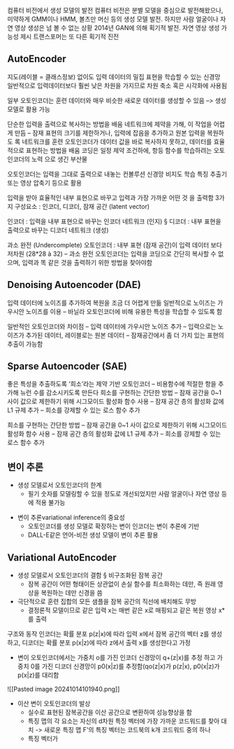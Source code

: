 컴퓨터 비전에서 생성 모델의 발전 
컴퓨터 비전은 분별 모델을 중심으로 발전해왔으나, 미약하게 GMM이나 HMM, 볼츠만 머신 등의 생성 모델 발전. 하지만 사람 얼굴이나 자연 영상 생성은 넘 볼 수 없는 상황 
2014년 GAN에 의해 획기적 발전. 자연 영상 생성 가능성 제시 
트랜스포머는 또 다른 획기적 진전

## AutoEncoder
지도(레이블 = 클래스정보) 없이도 입력 데이터의 밀집 표현을 학습할 수 있는 신경망 
일반적으로 입력데이터보다 훨씬 낮은 차원을 가지므로 차원 축소 혹은 시각화에 사용됨 

일부 오토인코더는 훈련 데이터와 매우 비슷한 새로운 데이터를 생성할 수 있음 –> 생성모델로 활용 가능

단순한 입력을 출력으로 복사하는 방법을 배움 
네트워크에 제약을 가해, 이 작업을 어렵게 만듬 – 잠재 표현의 크기를 제한하거나, 입력에 잡음을 추가하고 원본 입력을 복원하도 록 네트워크를 훈련 
오토인코더가 데이터 값을 바로 복사하지 못하고, 데이터를 효율적으로 표현하는 방법을 배움 
코딩은 일정 제약 조건하에, 항등 함수를 학습하려는 오토 인코더의 노력 으로 생긴 부산물


오토인코더는 입력을 그대로 출력으로 내놓는 컨볼루션 신경망 
비지도 학습 
특징 추출기 또는 영상 압축기 등으로 활용

입력을 받아 효율적인 내부 표현으로 바꾸고 입력과 가장 가까운 어떤 것 을 출력함 
3가지 구성요소 : 인코더, 디코더, 잠재 공간 (latent vector) 

인코더 : 입력을 내부 표현으로 바꾸는 인코더 네트워크 (인지) § 디코더 : 내부 표현을 출력으로 바꾸는 디코더 네트워크 (생성)

과소 완전 (Undercomplete) 오토인코더 : 내부 표현 (잠재 공간)이 입력 데이터 보다 저차원 (28*28 à 32) 
– 과소 완전 오토인코더는 입력을 코딩으로 간단히 복사할 수 없으며, 입력과 똑 같은 것을 출력하기 위한 방법을 찾아야함

## Denoising Autoencoder (DAE)
입력 데이터에 노이즈를 추가하여 복원을 조금 더 어렵게 만듦 
일반적으로 노이즈는 가우시안 노이즈를 이용 – 바닐라 오토인코더에 비해 유용한 특성을 학습할 수 있도록 함

일반적인 오토인코더와 차이점 
– 입력 데이터에 가우시안 노이즈 추가 
– 입력으로는 노이즈가 추가된 데이터, 레이블로는 원본 데이터 
– 잠재공간에서 좀 더 가치 있는 표현의 추출이 가능함

## Sparse Autoencoder (SAE)
좋은 특성을 추출하도록 ‘희소’라는 제약 기반 오토인코더 – 비용함수에 적절한 항을 추가해 뉴런 수를 감소시키도록 만든다
희소를 구현하는 간단한 방법 
– 잠재 공간을 0~1 사이 값으로 제한하기 위해 시그모이드 활성화 함수 사용
– 잠재 공간 층의 활성화 값에 L1 규제 추가 
– 희소를 강제할 수 있는 로스 함수 추가

희소를 구현하는 간단한 방법 – 잠재 공간을 0~1 사이 값으로 제한하기 위해 시그모이드 활성화 함수 사용 – 잠재 공간 층의 활성화 값에 L1 규제 추가 – 희소를 강제할 수 있는 로스 함수 추가


## 변이 추론
* 생성 모델로서 오토인코더의 한계 
	* 필기 숫자를 모델링할 수 있을 정도로 개선되었지만 사람 얼굴이나 자연 영상 등에 적용 불가능
- 변이 추론variational inference의 중요성 
	- 오토인코더를 생성 모델로 확장하는 변이 인코더는 변이 추론에 기반 
	- DALL-E같은 언어-비전 생성 모델이 변이 추론 활용

## Variational AutoEncoder
- 생성 모델로서 오토인코더의 결함 § 비구조화된 잠복 공간 
	- 잠복 공간이 어떤 형태이든 상관없이 손실 함수를 최소화하는 데만, 즉 원래 영 상을 복원하는 데만 신경을 씀 
- 극단적으로 훈련 집합의 모든 샘플을 잠복 공간의 직선에 배치해도 무방 
	- 결정론적 모델이므로 같은 입력 x는 매번 같은 x로 매핑되고 같은 복원 영상 x* 를 출력

구조와 동작 
인코더는 확률 분포 p(z|x)에 따라 입력 x에서 잠복 공간의 벡터 z를 생성 하고, 디코더는 확률 분포 p(x|z)에 따라 z에서 출력 x를 생성한다고 가정 
- 변이 오토인코더에서는 가중치 o를 가진 인코더 신경망이 q+(z|x)를 추정 하고 가중치 0를 가진 디코더 신경망이 p0(x|z)를 추정함(qo(z|x)가 p(z|x), p0(x|z)가 p(x|z)를 대리함

<!--⚠️Imgur upload failed, check dev console-->
![[Pasted image 20241014101940.png]]

- 이산 변이 오토인코더의 발상
	- 실수로 표현된 잠복공간을 이산 공간으로 변환하여 성능향상을 함
	- 특징 맵의 각 요소는 자신의 d차원 특징 벡터에 가장 가까운 코드워드를 찾아 대치 -> 새로운 특징 맵 F'의 특징 벡터는 코드북의 k개 코드워드 중의 하나
	- 특징 벡터가